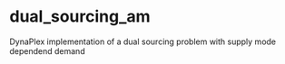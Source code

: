 # dual_sourcing_am
DynaPlex implementation of a dual sourcing problem with supply mode dependend demand
